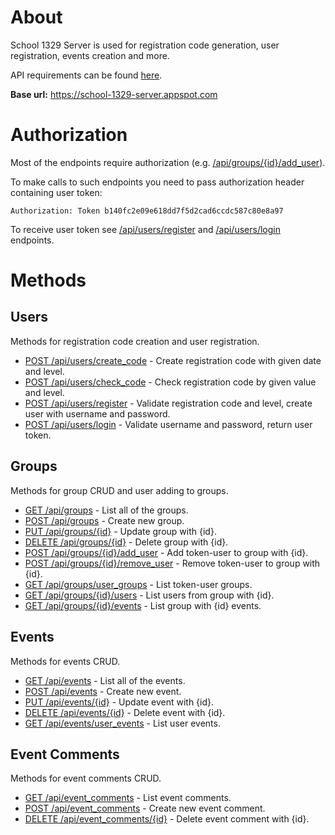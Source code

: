 # About

School 1329 Server is used for registration code generation, user registration, events creation and more.

API requirements can be found [here](https://docs.google.com/document/d/1U416C0ZFSe9_fd1c0a17ZRZ5n9iF6L5hXCzhCVqJKSE/edit?usp=sharing).

**Base url:** https://school-1329-server.appspot.com

# Authorization

Most of the endpoints require authorization (e.g. [/api/groups/{id}/add_user](https://github.com/potykion/school_1329_server/wiki/Groups#post-apigroupsidadd_user)).


To make calls to such endpoints you need to pass authorization header containing user token:
```
Authorization: Token b140fc2e09e618dd7f5d2cad6ccdc587c80e8a97
```

To receive user token see [/api/users/register](https://github.com/potykion/school_1329_server/wiki/Users#post-apiusersregister) and [/api/users/login](https://github.com/potykion/school_1329_server/wiki/Users#post-apiuserslogin) endpoints.


# Methods

## Users

Methods for registration code creation and user registration.

- [POST /api/users/create_code](https://github.com/potykion/school_1329_server/wiki/Users#post-apiuserscreate_code) - Create registration code with given date and level.
- [POST /api/users/check_code](https://github.com/potykion/school_1329_server/wiki/Users#post-apiuserscheck_code) - Check registration code by given value and level.
- [POST /api/users/register](https://github.com/potykion/school_1329_server/wiki/Users#post-apiusersregister) - Validate registration code and level, create user with username and password.
- [POST /api/users/login](https://github.com/potykion/school_1329_server/wiki/Users#post-apiuserslogin) - Validate username and password, return user token.


## Groups

Methods for group CRUD and user adding to groups.

- [GET /api/groups](https://github.com/potykion/school_1329_server/wiki/Groups#get-apigroups) - List all of the groups.
- [POST /api/groups](https://github.com/potykion/school_1329_server/wiki/Groups#post-apigroups) - Create new group.
- [PUT /api/groups/{id}](https://github.com/potykion/school_1329_server/wiki/Groups#put-apigroupsid) - Update group with {id}.
- [DELETE /api/groups/{id}](https://github.com/potykion/school_1329_server/wiki/Groups#delete-apigroupsid) - Delete group with {id}.
- [POST /api/groups/{id}/add_user](https://github.com/potykion/school_1329_server/wiki/Groups#post-apigroupsidadd_user) - Add token-user to group with {id}.
- [POST /api/groups/{id}/remove_user](https://github.com/potykion/school_1329_server/wiki/Groups#post-apigroupsidremove_user) - Remove token-user to group with {id}.
- [GET /api/groups/user_groups](https://github.com/potykion/school_1329_server/wiki/Groups#get-apigroupsuser_groups) - List token-user groups.
- [GET /api/groups/{id}/users](https://github.com/potykion/school_1329_server/wiki/Groups#get-apigroupsidusers) - List users from group with {id}.
- [GET /api/groups/{id}/events](https://github.com/potykion/school_1329_server/wiki/Groups#get-apigroupsidevents) - List group with {id} events.


## Events

Methods for events CRUD.

- [GET /api/events](https://github.com/potykion/school_1329_server/wiki/Events#get-apievents) - List all of the events.
- [POST /api/events](https://github.com/potykion/school_1329_server/wiki/Events#post-apievents) - Create new event.
- [PUT /api/events/{id}](https://github.com/potykion/school_1329_server/wiki/Events#put-apieventsid) - Update event with {id}.
- [DELETE /api/events/{id}](https://github.com/potykion/school_1329_server/wiki/Events#delete-apieventsid) - Delete event with {id}.
- [GET /api/events/user_events](https://github.com/potykion/school_1329_server/wiki/Events#get-apieventsuser_events) - List user events.

## Event Comments

Methods for event comments CRUD.

- [GET /api/event_comments](https://github.com/potykion/school_1329_server/wiki/Event-Comments#get-apievent_comments) - List event comments.
- [POST /api/event_comments](https://github.com/potykion/school_1329_server/wiki/Event-Comments#post-apievent_comments) - Create new event comment.
- [DELETE /api/event_comments/{id}](https://github.com/potykion/school_1329_server/wiki/Event-Comments#delete-apieventsid) - Delete event comment with {id}.






